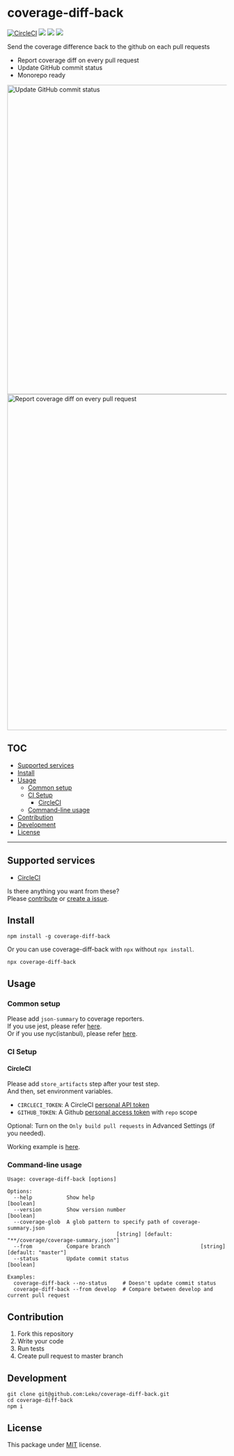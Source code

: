 # coverage-diff-back

[![CircleCI](https://circleci.com/gh/Leko/coverage-diff-back.svg?style=svg)](https://circleci.com/gh/Leko/coverage-diff-back)
![](https://img.shields.io/npm/v/coverage-diff-back.svg)
![](https://img.shields.io/npm/dm/coverage-diff-back.svg)
![](https://img.shields.io/npm/l/coverage-diff-back.svg)

Send the coverage difference back to the github on each pull requests

- Report coverage diff on every pull request
- Update GitHub commit status
- Monorepo ready

<img width="708" alt="Update GitHub commit status" src="https://user-images.githubusercontent.com/1424963/49980569-540bbc80-ff97-11e8-8bc4-c2f798d01890.png">
<img width="769" alt="Report coverage diff on every pull request" src="https://user-images.githubusercontent.com/1424963/49980573-566e1680-ff97-11e8-8f5d-eed4495bea73.png">

## TOC

- [Supported services](#supported-services)
- [Install](#install)
- [Usage](#usage)
  - [Common setup](#common-setup)
  - [CI Setup](#ci-setup)
    - [CircleCI](#circleci)
  - [Command-line usage](#command-line-usage)
- [Contribution](#contribution)
- [Development](#development)
- [License](#license)

---

## Supported services

- [CircleCI](https://circleci.com)

Is there anything you want from these?  
Please [contribute](#contribution) or [create a issue](https://github.com/Leko/coverage-diff-back/issues/new).

## Install

```
npm install -g coverage-diff-back
```

Or you can use coverage-diff-back with `npx` without `npx install`.

```
npx coverage-diff-back
```

## Usage

### Common setup

Please add `json-summary` to coverage reporters.  
If you use jest, please refer [here](https://jestjs.io/docs/en/configuration.html#coveragereporters-array-string).  
Or if you use nyc(istanbul), please refer [here](https://github.com/istanbuljs/nyc#running-reports).

### CI Setup

#### CircleCI

Please add `store_artifacts` step after your test step.  
And then, set environment variables.

- `CIRCLECI_TOKEN`: A CircleCI [personal API token](https://circleci.com/account/api)
- `GITHUB_TOKEN`: A Github [personal access token](https://github.com/settings/tokens) with `repo` scope

Optional: Turn on the `Only build pull requests` in Advanced Settings (if you needed).

Working example is [here](https://github.com/Leko/coverage-diff-back/blob/master/.circleci/config.yml).

### Command-line usage

```
Usage: coverage-diff-back [options]

Options:
  --help           Show help                                                     [boolean]
  --version        Show version number                                           [boolean]
  --coverage-glob  A glob pattern to specify path of coverage-summary.json
                                   [string] [default: "**/coverage/coverage-summary.json"]
  --from           Compare branch                             [string] [default: "master"]
  --status         Update commit status                                          [boolean]

Examples:
  coverage-diff-back --no-status     # Doesn't update commit status
  coverage-diff-back --from develop  # Compare between develop and current pull request
```

## Contribution

1. Fork this repository
1. Write your code
1. Run tests
1. Create pull request to master branch

## Development

```
git clone git@github.com:Leko/coverage-diff-back.git
cd coverage-diff-back
npm i
```

## License

This package under [MIT](https://opensource.org/licenses/MIT) license.
